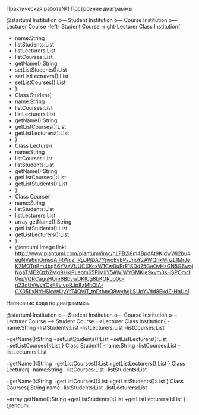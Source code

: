 Практическая работа№1
Построение диаграммы

@startuml
Institution o— Student
Institution o— Course
Institution o— Lecturer
Course -left- Student
Course -right-Lecturer
Class Institution{
* name:String
* listStudents:List
* listLecturers:List
* listCourses:List
* getName():String
* setListStudents():List
* setListLecturers():List
* setListCourses():List
* }
* Class Student{
* name:String
* listCourses:List
* listLecturers:List
* getName():String
* getListCourses():List
* getListLecturers():List
* }
* Class Lecturer{
* name:String
* listCourses:List
* listStudents:List
* getName():String
* getListCourses():List
* getListStudents():List
* }
* Class Course{
* name:String
* listStudents:List
* listLecturers:List
* array getName():String
* getListStudents():List
* getListLecturers():List
* }
* @enduml
Image link: http://www.plantuml.com/plantuml/img/hLFB2i8m4BpdAt9KIdwWI2bu4egNVa6mQmsqAIIRWuZ_RgJPjDA7YjwoEvEPsJnoYzAWQnkMnzL1MrJeK7MQTqBm4bq56YVzVUUCXKcxW1Cw0uRrE1SDd75GeQvHzGN5G6wajNoaTME2Qzb2Mg9HklPLeom65PiMljY5AWiWYGMKIe9xvm3sHSPOmcl0epVQRCaguHQm6BbvwDKlCg8bKGRJo0c-n23dUvWvYCxFEvlvpRJp8zMhOIA-CX05fixNYHSkxwUyYrT4QViT_tnDtbmQ8wyhgLSUpYVdd8EkdZ-HqUe1


Написание кода по диаграмме🔝


@startuml
Institution o— Student
Institution o— Course
Institution o— Lecturer
Course —> Student
Course —>Lecturer
Class Institution{
 -name:String
 -listStudents:List<Student>
 -listLecturers:List<Lecturer>
 -listCourses:List<Course>

 +getName():String
 +setListStudents():List<Student>
 +setListLecturers():List<Lecturer>
 +setListCourses():List<Course>
}
Class Student{
 -name:String
 -listCourses:List<Course>
 -listLecturers:List<Lecturer>

 +getName():String
 +getListCourses():List<Course>
 +getListLecturers():List<Lecturer>
}
Class Lecturer{
 -name:String
 -listCourses:List<Course>
 -listStudents:List<Student>
 
 +getName():String
 +getListCourses():List<Course>
 +getListStudents():List<Student>
}
Class Courses{
 String name
 -listStudents:List<Student>
 -listLecturers:List<Lecturer>
 
 +array getName():String
 +getListStudents():List<Student>
 +getListLecturers():List<Lecturer>
}
@enduml
